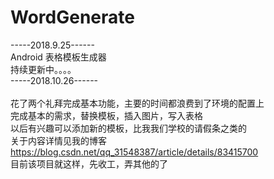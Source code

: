 # WordGenerate
-----2018.9.25------<br>
Android 表格模板生成器<br>
持续更新中。。。。<br>
-----2018.10.26------<br>
<br>
花了两个礼拜完成基本功能，主要的时间都浪费到了环境的配置上<br>
完成基本的需求，替换模板，插入图片，写入表格<br>
以后有兴趣可以添加新的模板，比我我们学校的请假条之类的<br>
关于内容详情见我的博客<br>
https://blog.csdn.net/qq_31548387/article/details/83415700<br>
目前该项目就这样，先收工，弄其他的了<br>
